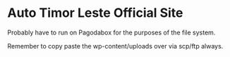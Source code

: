 Auto Timor Leste Official Site
==============================

Probably have to run on Pagodabox for the purposes of the file system.

Remember to copy paste the wp-content/uploads over via scp/ftp always.